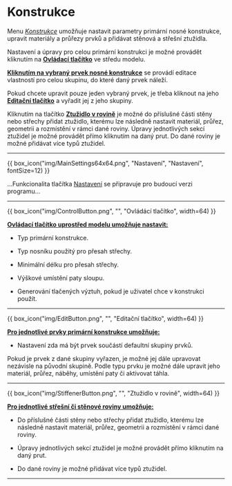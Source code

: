 
<h1>Konstrukce</h1>

<p>Menu <u><i>Konstrukce</i></u> umožňuje nastavit parametry primární nosné konstrukce, upravit materiály a průřezy prvků a přidávat stěnová a střešní ztužidla.</p>

<p>Nastavení a úpravy pro celou primární konstrukci je možné provádět kliknutím na <b><u>Ovládací tlačítko</u></b> ve středu modelu.</p>

<p><b><u>Kliknutím na vybraný prvek nosné konstrukce</u></b> se provádí editace vlastností pro celou skupinu, do které daný prvek náleží.</p>

<p>Pokud chcete upravit pouze jeden vybraný prvek, je třeba kliknout na jeho <b><u>Editační tlačítko</u></b> a vyřadit jej z jeho skupiny.</p>

<p>Kliknutím na tlačítko <b><u>Ztužidlo v rovině</u></b> je možné do příslušné části stěny nebo střechy přidat ztužidlo, kterému lze následně nastavit materiál, průřez, geometrii a rozmístění v rámci dané roviny. Úpravy jednotlivých sekcí ztužidel je možné provádět přímo kliknutím na daný prut. Do dané roviny je možné přidávat více typů ztužidel.</p>

<hr class="main"> <!-- Vodorovná čára jako oddělovač sekce -->

{{ box_icon("img/MainSettings64x64.png", "Nastavení", "Nastavení", fontSize=12) }}

<p>...Funkcionalita tlačítka <u>Nastavení</u> se připravuje pro budoucí verzi programu...</p>

<hr class="main"> <!-- Vodorovná čára jako oddělovač sekce -->

{{ box_icon("img/ControlButton.png", "", "Ovládácí tlačítko", width=64) }}

<p><b><u>Ovládací tlačítko uprostřed modelu umožňuje nastavit:</u></b></p>
<ul>
  <li><p>Typ primární konstrukce.</p></li>
  <li><p>Typ nosníku použitý pro přesah střechy.</p></li>
  <li><p>Minimální délku pro přesah střechy.</p></li>
  <li><p>Výškové umístění paty sloupu.</p></li>
  <li><p>Generování tlačených výztuh, pokud je uživatel chce v konstrukci použít.</p></li>
</ul>

<hr class="main"> <!-- Vodorovná čára jako oddělovač sekce -->

{{ box_icon("img/EditButton.png", "", "Editační tlačítko", width=64) }}

<p><b><u>Pro jednotlivé prvky primární konstrukce umožňuje:</u></b></p>
<ul>
  <li><p>Nastavení zda má být prvek součástí defaultní skupiny prvků.</p></li>
</ul>

<p>Pokud je prvek z dané skupiny vyřazen, je možné jej dále upravovat nezávisle na původní skupině. Podle typu prvku je možné dále upravit jeho materiál, průřez, náběhy, umístění paty či aktivovat táhla.</p>

<hr class="main"> <!-- Vodorovná čára jako oddělovač sekce -->

{{ box_icon("img/StiffenerButton.png", "", "Ztužidlo v rovině", width=64) }}

<p><b><u>Pro jednotlivé střešní či stěnové roviny umožňuje:</u></b></p>
<ul>
  <li><p>Do příslušné části stěny nebo střechy přidat ztužidlo, kterému lze následně nastavit materiál, průřez, geometrii a rozmístění v rámci dané roviny.</p></li>
  <li><p>Úpravy jednotlivých sekcí ztužidel je možné provádět přímo kliknutím na daný prut.</p></li>
  <li><p>Do dané roviny je možné přidávat více typů ztužidel.</p></li>
</ul>

<hr class="main"> <!-- Vodorovná čára jako oddělovač sekce -->

<!-- product: HiStruct Building Configurator -->

